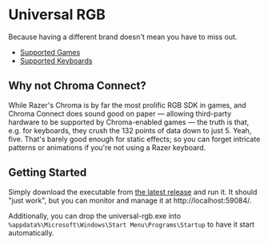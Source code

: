 # Universal RGB

Because having a different brand doesn't mean you have to miss out.

- [Supported Games](Supported%20Games.md)
- [Supported Keyboards](Supported%20Keyboards.md)

## Why not Chroma Connect?

While Razer's Chroma is by far the most prolific RGB SDK in games, and Chroma Connect does sound good on paper — allowing third-party hardware to be supported by Chroma-enabled games — the truth is that, e.g. for keyboards, they crush the 132 points of data down to just 5. Yeah, five. That's barely good enough for static effects; so you can forget intricate patterns or animations if you're not using a Razer keyboard.

## Getting Started

Simply download the executable from [the latest release](https://github.com/Sainan/universal-rgb/releases) and run it. It should "just work", but you can monitor and manage it at http://localhost:59084/.

Additionally, you can drop the universal-rgb.exe into `%appdata%\Microsoft\Windows\Start Menu\Programs\Startup` to have it start automatically.
